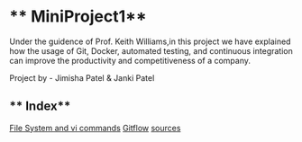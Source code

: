 # ** MiniProject1**

Under the guidence of Prof. Keith Williams,in this project we have  explained how the usage of Git, Docker, automated testing, and continuous integration can improve the productivity and competitiveness of a company. 

Project by - Jimisha Patel & Janki Patel

## ** Index**
[File System and vi commands](https://www.example.com)
[Gitflow](https://www.example.com)
[sources](https://www.example.com)
